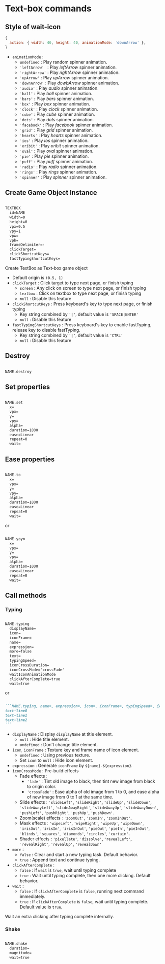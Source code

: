 # Text-box commands

## Style of wait-icon

```javascript
{
  action: { width: 40, height: 40, animationMode: 'downArrow' },
}
```

- `animationMode` :
    - `undefined` : Play random spinner animation.
    - `'leftArrow' ` : Play *leftArrow* spinner animation.
    - `'rightArrow'` : Play *rightArrow* spinner animation.
    - `'upArrow'` : Play *upArrow* spinner animation.
    - `'downArrow'` : Play *dowbArrow* spinner animation.
    - `'audio'` : Play *audio* spinner animation.
    - `'ball'` : Play *ball* spinner animation. 
    - `'bars'` : Play *bars* spinner animation. 
    - `'box'` : Play *box* spinner animation.
    - `'clock'` : Play *clock* spinner animation.
    - `'cube'` : Play *cube* spinner animation.
    - `'dots'` : Play *dots* spinner animation.
    - `'facebook'` : Play *facebook* spinner animation.
    - `'grid'` : Play *grid* spinner animation.
    - `'hearts'` : Play *hearts* spinner animation.
    - `'ios'` : Play *ios* spinner animation.
    - `'oribit'` : Play *oribit* spinner animation. 
    - `'oval'` : Play *oval* spinner animation.
    - `'pie'` : Play *pie* spinner animation.
    - `'puff'` : Play *puff* spinner animation.
    - `'radio'` : Play *radio* spinner animation.
    - `'rings'` : Play *rings* spinner animation.
    - `'spinner'` : Play *spinner* spinner animation.

## Create Game Object Instance

```markdown

TEXTBOX
  id=NAME
  width=0
  height=0  
  vpx=0.5
  vpy=1
  vpw=
  vph=
  frameDelimiter=-
  clickTarget=
  clickShortcutKeys=
  fastTypingShortcutKeys=

```

Create TextBox as Text-box game object

- Default origin is `(0.5, 1)`
- `clickTarget` : Click target to type next page, or finish typing
    - `screen` : Any click on screen to type next page, or finish typing
    - `textbox` : Click on textbox to type next page, or finish typing
    - `null` : Disable this feature
- `clickShortcutKeys` : Press keyboard's key to type next page, or finish typing
    - Key string combined by `'|'`, default value is `'SPACE|ENTER'`
    - `null` : Disable this feature
- `fastTypingShortcutKeys` : Press keyboard's key to enable fastTyping, release key to disable fastTyping.
    - Key string combined by `'|'`, default value is `'CTRL'`
    - `null` : Disable this feature

## Destroy

```markdown

NAME.destroy

```

## Set properties

```markdown

NAME.set
  x=
  vpx=
  y=
  vpy=
  alpha=
  duration=1000
  ease=Linear
  repeat=0
  wait=

```

## Ease properties

```markdown

NAME.to
  x=
  vpx=
  y=
  vpy=
  alpha=
  duration=1000
  ease=Linear
  repeat=0
  wait=
```

or

```markdown

NAME.yoyo
  x=
  vpx=
  y=
  vpy=
  alpha=
  duration=1000
  ease=Linear
  repeat=0
  wait=

```

## Call methods

### Typing

```markdown

NAME.typing
  displayName=
  icon=
  iconFrame=
  name=
  expression=
  more=false
  text=
  typingSpeed=
  iconCrossDuration=
  iconCrossMode='crossFade'
  waitIconAnimationMode
  clickAfterComplete=true
  wait=true

```

or

~~~markdown

```NAME.typing, name=, expression=, icon=, iconFrame=, typingSpeed=, iconCrossDuration=, iconCrossMode='crossFade', wait=true
text-line0
text-line1
text-line2
```

~~~

- `displayName` : Display `displayName` at title element.
    - `null` : Hide title element.
    - `undefined` : Don't change title element.
- `icon`, `iconFrame` : Texture key and frame name of icon element.
  - `undefined` : Using previous texture.
  - Set `icon` to `null` : Hide icon element.
- `expression` : Generate `iconFrame` by `${name}-${expression}`.
- `iconCrossMode` : Pre-build effects
    - Fade effects : 
        - `'fade'` : Tint old image to black, then tint new image from black to origin color.
        - `'crossFade'` : Ease alpha of old image from 1 to 0, and ease alpha of new image from 0 to 1 at the same time.
    - Slide effects : `'slideLeft'`, `'slideRight'`, `'slideUp'`, `'slideDown'`, 
      `'slideAwayLeft'`, `'slideAwayRight'`, `'slideAwayUp'`, `'slideAwayDown'`, 
      `'pushLeft'`, `'pushRight'`, `'pushUp'`, `'pushDown'`.
    - Zoom(scale) effects : `'zoomOut'`, `'zoomIn'`, `'zoomInOut'`.
    - Mask effects : `'wipeLeft'`, `'wipeRight'`, `'wipeUp'`, `'wipeDown'`,
      `'irisOut'`, `'irisIn'`,  `'irisInOut'`, `'pieOut'`, `'pieIn'`, `'pieInOut'`, 
      `'blinds'`, `'squares'`, `'diamonds'`, `'circles'`, `'curtain'`.
    - Shader effects : `'pixellate'`, `'dissolve'`, 
      `'revealLeft'`, `'revealRight'`, `'revealUp'`, `'revealDown'`
- `more` :
  - `false` : Clear and start a new typing task. Default behavior.
  - `true` : Append text and continue typing.
- `clickAfterComplete` : 
  - `false` : if `wait` is `true`, wait until typing complete
  - `true` : Wait until typing complete, then one more clicking. Default behavior.
- `wait` :
  - `false` : If `clickAfterComplete` is `false`, running next command immediately.
  - `true` : If `clickAfterComplete` is `false`, wait until typing complete. Default value is `true`.

Wait an extra clicking after typing complete internally.

### Shake

```markdown

NAME.shake
  duration=
  magnitude=
  wait=true

```
